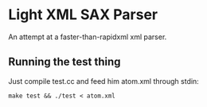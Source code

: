 # Light XML SAX Parser

An attempt at a faster-than-rapidxml xml parser.

## Running the test thing

Just compile test.cc and feed him atom.xml through stdin:

```make test && ./test < atom.xml```
